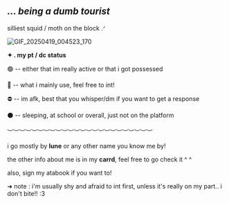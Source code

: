 ## *...  being a dumb tourist*

silliest squid / moth on the block .ᐟ


![GIF_20250419_004523_170](https://github.com/user-attachments/assets/74c35b27-8840-4b26-805c-11e21e3f691a)


**✦     .      my pt / dc status**

🟢  --  either that im really active or that i got possessed

🌙  --  what i mainly use, feel free to int!

⛔️  --  im afk, best that you whisper/dm if you want to get a response

⚫️  --  sleeping, at school or overall, just not on the platform

︶︶︶︶︶︶︶︶︶︶︶︶︶︶︶︶︶︶︶︶︶︶︶︶

i go mostly by __lune__ or any other name you know me by! 

the other info about me is in my **carrd**, feel free to go check it ^ ^

also, sign my atabook if you want to!

➜  note : i'm usually shy and afraid to int first, unless it's really on my part.. i don't bite!! :3
